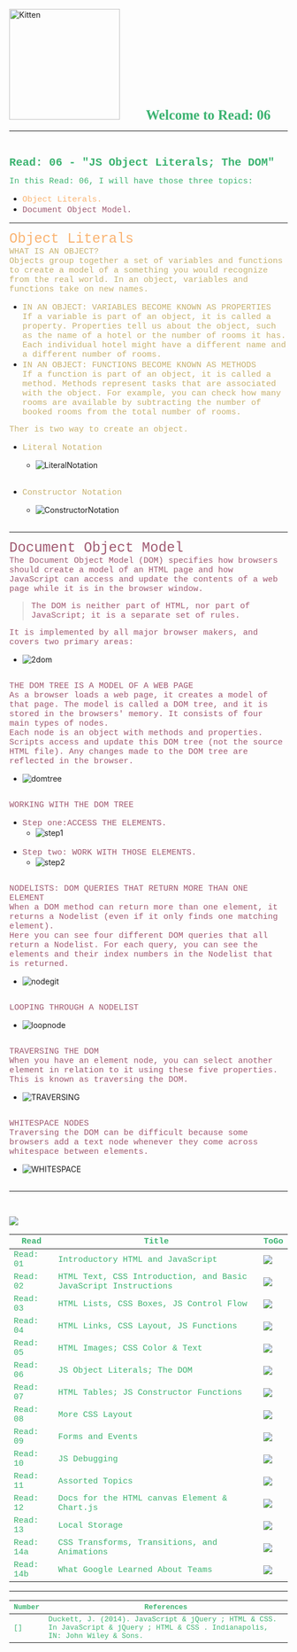 <img src="https://asac.ltuc.com/wp-content/themes/asac/images/logo.png" alt="Kitten"
	title="LTUC-Abdul Aziz Al Ghurair School of Advanced Computing" width="200" />  &nbsp;&nbsp;&nbsp;&nbsp;&nbsp;&nbsp;&nbsp;&nbsp;&nbsp;&nbsp; <span style="font-family:Papyrus; font-size:25px;color:rgb(60, 179, 113)">**Welcome to Read: 06**</span><br>

---

<br>

<span style="font-family:Courier New; font-size:20px;color:rgb(60, 179, 113)"> **Read: 06 - "JS Object Literals; The DOM"** </span> <br>

<span style="font-family:Courier New; font-size:15px;color:rgb(60, 179, 113)">In this Read: 06, I will have those three topics: 
</span><br>
- <span style="font-family:Courier New; font-size:15px;color:rgb(250, 179, 113)"> Object Literals. 
</span><br>
- <span style="font-family:Courier New; font-size:15px;color:rgb(160, 90, 113)"> Document Object Model. 
</span><br>
---
<span style="font-family:Courier New; font-size:25px;color:rgb(250, 179, 113)"> Object Literals </span><br>
<span style="font-family:Courier New; font-size:15px;color:rgb(200, 179, 113)">WHAT IS AN OBJECT?</span><br>
<span style="font-family:Courier New; font-size:15px;color:rgb(200, 179, 113)">Objects group together a set of variables and functions to create a model of a something you would recognize from the real world. In an object, variables and functions take on new names.</span> <br>
- <span style="font-family:Courier New; font-size:15px;color:rgb(200, 179, 113)">IN AN OBJECT: VARIABLES BECOME KNOWN AS PROPERTIES <br>If a variable is part of an object, it is called a property. Properties tell us about the object, such as
the name of a hotel or the number of rooms it has. Each individual hotel might have a different name and a different number of rooms.</span><br>
- <span style="font-family:Courier New; font-size:15px;color:rgb(200, 179, 113)">IN AN OBJECT: FUNCTIONS BECOME KNOWN AS METHODS<br>
If a function is part of an object, it is called a method. Methods represent tasks that are associated with the object. For example, you can check how many rooms are available by subtracting the number of booked rooms from the total number of rooms.</span><br>

<span style="font-family:Courier New; font-size:15px;color:rgb(200, 179, 113)">Ther is two way to create an object.</span><br>
- <span style="font-family:Courier New; font-size:15px;color:rgb(200, 179, 113)">Literal Notation</span><br>

    - ![LiteralNotation](https://raw.githubusercontent.com/shadykh/reading-notes/main/Code201/assets/LiteralNotation.PNG)<br><br>

- <span style="font-family:Courier New; font-size:15px;color:rgb(200, 179, 113)">Constructor Notation</span><br>

    - ![ConstructorNotation](https://raw.githubusercontent.com/shadykh/reading-notes/main/Code201/assets/ConstructorNotation.PNG)<br><br>

---
<span style="font-family:Courier New; font-size:25px;color:rgb(160, 90, 113)"> Document Object Model </span><br>
<span style="font-family:Courier New; font-size:15px;color:rgb(160, 90, 113)"> The Document Object Model (DOM) specifies how browsers should create a model of an HTML page and how JavaScript can access and update the
contents of a web page while it is in the browser window.
</span> <br>
> <span style="font-family:Courier New; font-size:15px;color:rgb(160, 90, 113)">The DOM is neither part of HTML, nor part of JavaScript; it is a separate set of rules.</span><br>

<span style="font-family:Courier New; font-size:15px;color:rgb(160, 90, 113)">It is implemented by all major browser makers, and covers two primary areas:</span><br>

- ![2dom](https://raw.githubusercontent.com/shadykh/reading-notes/main/Code201/assets/2dom.PNG)<br><br>

<span style="font-family:Courier New; font-size:15px;color:rgb(160, 90, 113)">THE DOM TREE IS A
MODEL OF A WEB PAGE</span><br>
<span style="font-family:Courier New; font-size:15px;color:rgb(160, 90, 113)">As a browser loads a web page, it creates a model of that page. The model is called a DOM tree, and it is stored in the browsers' memory. It consists of four main types of nodes.<br>
Each node is an object with methods and properties.
Scripts access and update this DOM tree (not the source HTML file).
Any changes made to the DOM tree are reflected in the browser.
</span><br>

- ![domtree](https://raw.githubusercontent.com/shadykh/reading-notes/main/Code201/assets/domtree.PNG)<br><br>

<span style="font-family:Courier New; font-size:15px;color:rgb(160, 90, 113)">WORKING WITH THE DOM TREE</span><br>
- <span style="font-family:Courier New; font-size:15px;color:rgb(160, 90, 113)">Step one:ACCESS THE ELEMENTS. <br></span>
    - ![step1](https://raw.githubusercontent.com/shadykh/reading-notes/main/Code201/assets/step1.PNG)<br><br>
- <span style="font-family:Courier New; font-size:15px;color:rgb(160, 90, 113)">Step two: WORK WITH THOSE ELEMENTS.<br></span>
    - ![step2](https://raw.githubusercontent.com/shadykh/reading-notes/main/Code201/assets/step2.PNG)<br><br>

<span style="font-family:Courier New; font-size:15px;color:rgb(160, 90, 113)">NODELISTS: DOM QUERIES THAT RETURN MORE THAN ONE ELEMENT<br>
When a DOM method can return more than one element, it returns a Nodelist (even if it only finds one matching element).<br>Here you can see four different DOM queries that all return a Nodelist. For each query, you can see the elements and their index numbers in the Nodelist that is returned.</span><br>

-  ![nodegit](https://raw.githubusercontent.com/shadykh/reading-notes/main/Code201/assets/nodegit.PNG)<br><br>

<span style="font-family:Courier New; font-size:15px;color:rgb(160, 90, 113)">LOOPING THROUGH A NODELIST</span><br>

-  ![loopnode](https://raw.githubusercontent.com/shadykh/reading-notes/main/Code201/assets/loopnode.PNG)<br><br>

<span style="font-family:Courier New; font-size:15px;color:rgb(160, 90, 113)">TRAVERSING THE DOM<br>When you have an element node, you can select another element in relation to it using these five properties. This is known as traversing the DOM.</span><br>

-  ![TRAVERSING](https://raw.githubusercontent.com/shadykh/reading-notes/main/Code201/assets/TRAVERSING.PNG)<br><br>

<span style="font-family:Courier New; font-size:15px;color:rgb(160, 90, 113)">WHITESPACE NODES<br>Traversing the DOM can be difficult because some browsers add a text node whenever they come across whitespace between elements.</span><br>

-  ![WHITESPACE](https://raw.githubusercontent.com/shadykh/reading-notes/main/Code201/assets/WHITESPACE.PNG)<br><br>

---
<br>

[<img src="assets/main.gif">](README)
<br>

| <span style="font-family:Courier New; font-size:15px;color:rgb(60, 179, 113)"> **Read** </span> |  <span style="font-family:Courier New; font-size:15px;color:rgb(60, 179, 113)"> **Title** </span>  |   <span style="font-family:Courier New; font-size:15px;color:rgb(60, 179, 113)"> **ToGo** </span>  |
| ----------- | ----------- | ----------- |
| <span style="font-family:Courier New; font-size:15px;color:rgb(60, 179, 113)"> Read: 01 </span>      | <span style="font-family:Courier New; font-size:15px;color:rgb(60, 179, 113)"> Introductory HTML and JavaScript </span>       |[<img src="assets/taphere.gif">](class-01)|
| <span style="font-family:Courier New; font-size:15px;color:rgb(60, 179, 113)"> Read: 02 </span>      | <span style="font-family:Courier New; font-size:15px;color:rgb(60, 179, 113)"> HTML Text, CSS Introduction, and Basic JavaScript Instructions </span>       |[<img src="assets/taphere.gif">](class-02)|
| <span style="font-family:Courier New; font-size:15px;color:rgb(60, 179, 113)"> Read: 03 </span>      | <span style="font-family:Courier New; font-size:15px;color:rgb(60, 179, 113)"> HTML Lists, CSS Boxes, JS Control Flow </span>       |[<img src="assets/taphere.gif">](class-03)|
| <span style="font-family:Courier New; font-size:15px;color:rgb(60, 179, 113)"> Read: 04 </span>      | <span style="font-family:Courier New; font-size:15px;color:rgb(60, 179, 113)"> HTML Links, CSS Layout, JS Functions </span>       |[<img src="assets/taphere.gif">](class-04)|
| <span style="font-family:Courier New; font-size:15px;color:rgb(60, 179, 113)"> Read: 05 </span>      | <span style="font-family:Courier New; font-size:15px;color:rgb(60, 179, 113)"> HTML Images; CSS Color & Text </span>       |[<img src="assets/taphere.gif">](class-05)|
| <span style="font-family:Courier New; font-size:15px;color:rgb(60, 179, 113)"> Read: 06 </span>      | <span style="font-family:Courier New; font-size:15px;color:rgb(60, 179, 113)"> JS Object Literals; The DOM </span>       |[<img src="assets/taphere.gif">](class-06)|
| <span style="font-family:Courier New; font-size:15px;color:rgb(60, 179, 113)"> Read: 07 </span>      | <span style="font-family:Courier New; font-size:15px;color:rgb(60, 179, 113)"> HTML Tables; JS Constructor Functions </span>       |[<img src="assets/uc.gif">](UC)|
| <span style="font-family:Courier New; font-size:15px;color:rgb(60, 179, 113)"> Read: 08 </span>      | <span style="font-family:Courier New; font-size:15px;color:rgb(60, 179, 113)"> More CSS Layout </span>       |[<img src="assets/uc.gif">](UC)|
| <span style="font-family:Courier New; font-size:15px;color:rgb(60, 179, 113)"> Read: 09 </span>      | <span style="font-family:Courier New; font-size:15px;color:rgb(60, 179, 113)"> Forms and Events </span>       |[<img src="assets/uc.gif">](UC)|
| <span style="font-family:Courier New; font-size:15px;color:rgb(60, 179, 113)"> Read: 10 </span>      | <span style="font-family:Courier New; font-size:15px;color:rgb(60, 179, 113)"> JS Debugging </span>       |[<img src="assets/uc.gif">](UC)|
| <span style="font-family:Courier New; font-size:15px;color:rgb(60, 179, 113)"> Read: 11 </span>      | <span style="font-family:Courier New; font-size:15px;color:rgb(60, 179, 113)"> Assorted Topics </span>       |[<img src="assets/uc.gif">](UC)|
| <span style="font-family:Courier New; font-size:15px;color:rgb(60, 179, 113)"> Read: 12 </span>      | <span style="font-family:Courier New; font-size:15px;color:rgb(60, 179, 113)"> Docs for the HTML canvas Element & Chart.js </span>       |[<img src="assets/uc.gif">](UC)|
| <span style="font-family:Courier New; font-size:15px;color:rgb(60, 179, 113)"> Read: 13 </span>      | <span style="font-family:Courier New; font-size:15px;color:rgb(60, 179, 113)"> Local Storage </span>       |[<img src="assets/uc.gif">](UC)|
| <span style="font-family:Courier New; font-size:15px;color:rgb(60, 179, 113)"> Read: 14a </span>      | <span style="font-family:Courier New; font-size:15px;color:rgb(60, 179, 113)"> CSS Transforms, Transitions, and Animations </span>       |[<img src="assets/uc.gif">](UC)|
| <span style="font-family:Courier New; font-size:15px;color:rgb(60, 179, 113)"> Read: 14b </span>      | <span style="font-family:Courier New; font-size:15px;color:rgb(60, 179, 113)"> What Google Learned About Teams </span>       |[<img src="assets/uc.gif">](UC)|


---
| <span style="font-family:Courier New; font-size:13px;color:rgb(60, 179, 113)"> **Number** </span> |  <span style="font-family:Courier New; font-size:13px;color:rgb(60, 179, 113)"> **References** </span>  |
| ----------- | ----------- |
| <span style="font-family:Courier New; font-size:13px;color:rgb(60, 179, 113)"> [] </span>      | <span style="font-family:Courier New; font-size:13px;color:rgb(60, 179, 113)"> Duckett, J. (2014). JavaScript &amp; jQuery ; HTML &amp; CSS. In JavaScript &amp; jQuery ; HTML &amp; CSS . Indianapolis, IN: John Wiley &amp; Sons. </span>       |